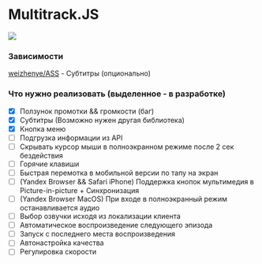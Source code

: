 # Multitrack.JS

![](https://raw.githubusercontent.com/Ponywka/multitrack.js/master/screenshot.png)

### Зависимости
[weizhenye/ASS](https://github.com/weizhenye/ASS "weizhenye/ASS") - Субтитры (опционально)

### Что нужно реализовать (выделенное - в разработке)
- [x] Ползунок промотки && громкости (баг) 
- [x] Субтитры (Возможно нужен другая библиотека)
- [x] Кнопка меню
- [ ] Подгрузка информации из API
- [ ] Скрывать курсор мыши в полноэкранном режиме после 2 сек бездействия
- [ ] Горячие клавиши
- [ ] Быстрая перемотка в мобильной версии по тапу на экран
- [ ] (Yandex Browser && Safari iPhone) Поддержка кнопок мультимедия в Picture-in-picture + Синхронизация
- [ ] (Yandex Browser MacOS) При входе в полноэкранный режим останавливается аудио
- [ ] Выбор озвучки исходя из локализации клиента
- [ ] Автоматическое воспроизведение следующего эпизода
- [ ] Запуск с последнего места воспроизведения
- [ ] Автонастройка качества
- [ ] Регулировка скорости